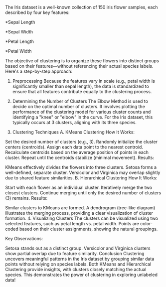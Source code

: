  The Iris dataset is a well-known collection of 150 iris flower samples, each described by four key features:

*Sepal Length

*Sepal Width

*Petal Length

*Petal Width

The objective of clustering is to organize these flowers into distinct groups based on their features—without referencing their actual species labels. Here's a step-by-step approach:

1. Preprocessing
Because the features vary in scale (e.g., petal width is significantly smaller than sepal length), the data is standardized to ensure that all features contribute equally to the clustering process.

2. Determining the Number of Clusters
The Elbow Method is used to decide on the optimal number of clusters. It involves plotting the performance of the clustering model for various cluster counts and identifying a "knee" or "elbow" in the curve. For the Iris dataset, this typically occurs at 3 clusters, aligning with its three species.

3. Clustering Techniques
A. KMeans Clustering
How It Works:

Set the desired number of clusters (e.g., 3).
Randomly initialize the cluster centers (centroids).
Assign each data point to the nearest centroid.
Recalculate centroids based on the average position of points in each cluster.
Repeat until the centroids stabilize (minimal movement).
Results:

KMeans effectively divides the flowers into three clusters.
Setosa forms a well-defined, separate cluster.
Versicolor and Virginica may overlap slightly due to shared feature similarities.
B. Hierarchical Clustering
How It Works:

Start with each flower as an individual cluster.
Iteratively merge the two closest clusters.
Continue merging until only the desired number of clusters (3) remains.
Results:

Similar clusters to KMeans are formed.
A dendrogram (tree-like diagram) illustrates the merging process, providing a clear visualization of cluster formation.
4. Visualizing Clusters
The clusters can be visualized using two selected features, such as petal length vs. petal width. Points are color-coded based on their cluster assignments, showing the natural groupings.

Key Observations:

Setosa stands out as a distinct group.
Versicolor and Virginica clusters show partial overlap due to feature similarity.
Conclusion
Clustering uncovers meaningful patterns in the Iris dataset by grouping similar data points without relying on species labels. Both KMeans and Hierarchical Clustering provide insights, with clusters closely matching the actual species. This demonstrates the power of clustering in exploring unlabeled data!

